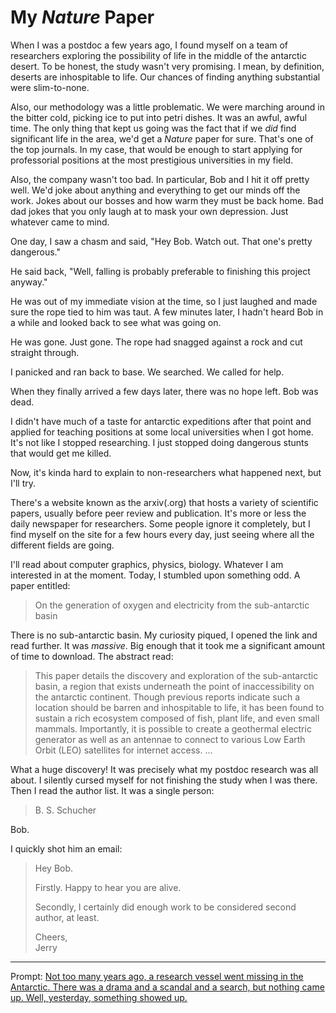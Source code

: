 # My *Nature* Paper

When I was a postdoc a few years ago, I found myself on a team of researchers exploring the possibility of life in the middle of the antarctic desert.
To be honest, the study wasn't very promising.
I mean, by definition, deserts are inhospitable to life.
Our chances of finding anything substantial were slim-to-none.

Also, our methodology was a little problematic.
We were marching around in the bitter cold, picking ice to put into petri dishes.
It was an awful, awful time.
The only thing that kept us going was the fact that if we *did* find significant life in the area, we'd get a *Nature* paper for sure.
That's one of the top journals.
In my case, that would be enough to start applying for professorial positions at the most prestigious universities in my field.

Also, the company wasn't too bad.
In particular, Bob and I hit it off pretty well.
We'd joke about anything and everything to get our minds off the work.
Jokes about our bosses and how warm they must be back home.
Bad dad jokes that you only laugh at to mask your own depression.
Just whatever came to mind.

One day, I saw a chasm and said, "Hey Bob. Watch out. That one's pretty dangerous."

He said back, "Well, falling is probably preferable to finishing this project anyway."

He was out of my immediate vision at the time, so I just laughed and made sure the rope tied to him was taut.
A few minutes later, I hadn't heard Bob in a while and looked back to see what was going on.

He was gone.
Just gone.
The rope had snagged against a rock and cut straight through.

I panicked and ran back to base.
We searched.
We called for help.

When they finally arrived a few days later, there was no hope left.
Bob was dead.

I didn't have much of a taste for antarctic expeditions after that point and applied for teaching positions at some local universities when I got home.
It's not like I stopped researching.
I just stopped doing dangerous stunts that would get me killed.

Now, it's kinda hard to explain to non-researchers what happened next, but I'll try.

There's a website known as the arxiv(.org) that hosts a variety of scientific papers, usually before peer review and publication.
It's more or less the daily newspaper for researchers.
Some people ignore it completely, but I find myself on the site for a few hours every day, just seeing where all the different fields are going.

I'll read about computer graphics, physics, biology.
Whatever I am interested in at the moment.
Today, I stumbled upon something odd.
A paper entitled:

> On the generation of oxygen and electricity from the sub-antarctic basin

There is no sub-antarctic basin.
My curiosity piqued, I opened the link and read further.
It was *massive*.
Big enough that it took me a significant amount of time to download.
The abstract read:

> This paper details the discovery and exploration of the sub-antarctic basin, a region that exists underneath the point of inaccessibility on the antarctic continent.
> Though previous reports indicate such a location should be barren and inhospitable to life, it has been found to sustain a rich ecosystem composed of fish, plant life, and even small mammals.
> Importantly, it is possible to create a geothermal electric generator as well as an antennae to connect to various Low Earth Orbit (LEO) satellites for internet access.
> ...

What a huge discovery!
It was precisely what my postdoc research was all about.
I silently cursed myself for not finishing the study when I was there.
Then I read the author list.
It was a single person:

> B. S. Schucher

Bob.

I quickly shot him an email:

> Hey Bob.
>
> Firstly. Happy to hear you are alive.
> 
> Secondly, I certainly did enough work to be considered second author, at least.
>
> Cheers,\
> Jerry

--- 

Prompt: [Not too many years ago, a research vessel went missing in the Antarctic. There was a drama and a scandal and a search, but nothing came up. Well, yesterday, something showed up.](https://www.reddit.com/r/WritingPrompts/comments/1kgwasb/wp_not_too_many_years_ago_a_research_vessel_went/)
